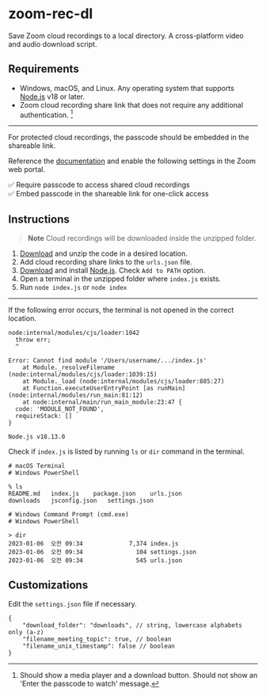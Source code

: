 # zoom-rec-dl

Save Zoom cloud recordings to a local directory. A cross-platform video and audio download script.

## Requirements

- Windows, macOS, and Linux. Any operating system that supports [Node.js](https://nodejs.org/) v18 or later.
- Zoom cloud recording share link that does not require any additional authentication. [^1]

---

For protected cloud recordings, the passcode should be embedded in the shareable link.

Reference the [documentation](https://support.zoom.us/hc/en-us/articles/11692220055821) and enable the following settings in the Zoom web portal.

✅ Require passcode to access shared cloud recordings\
✅ Embed passcode in the shareable link for one-click access

## Instructions

> **Note**
> Cloud recordings will be downloaded inside the unzipped folder.

1. [Download](https://github.com/hyunbinseo/zoom-rec-dl/archive/refs/heads/main.zip) and unzip the code in a desired location.
2. Add cloud recording share links to the `urls.json` file.
3. [Download](https://nodejs.org/en/download/) and install [Node.js](https://nodejs.org/). Check `Add to PATH` option.
4. Open a terminal in the unzipped folder where `index.js` exists.
5. Run `node index.js` or `node index`

---

If the following error occurs, the terminal is not opened in the correct location.

```
node:internal/modules/cjs/loader:1042
  throw err;
  ^

Error: Cannot find module '/Users/username/.../index.js'
    at Module._resolveFilename (node:internal/modules/cjs/loader:1039:15)
    at Module._load (node:internal/modules/cjs/loader:885:27)
    at Function.executeUserEntryPoint [as runMain] (node:internal/modules/run_main:81:12)
    at node:internal/main/run_main_module:23:47 {
  code: 'MODULE_NOT_FOUND',
  requireStack: []
}

Node.js v18.13.0
```

Check if `index.js` is listed by running `ls` or `dir` command in the terminal.

```
# macOS Terminal
# Windows PowerShell

% ls
README.md	index.js	package.json	urls.json
downloads	jsconfig.json	settings.json
```

```
# Windows Command Prompt (cmd.exe)
# Windows PowerShell

> dir
2023-01-06  오전 09:34             7,374 index.js
2023-01-06  오전 09:34               104 settings.json
2023-01-06  오전 09:34               545 urls.json
```

## Customizations

Edit the `settings.json` file if necessary.

```jsonc
{
	"download_folder": "downloads", // string, lowercase alphabets only (a-z)
	"filename_meeting_topic": true, // boolean
	"filename_unix_timestamp": false // boolean
}
```

[^1]: Should show a media player and a download button. Should not show an 'Enter the passcode to watch' message.
